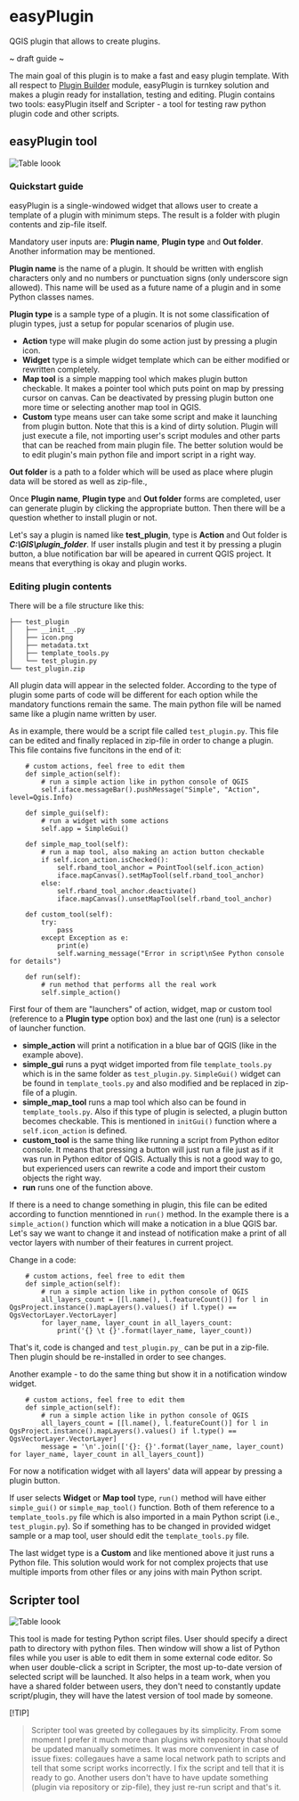 # easyPlugin
QGIS plugin that allows to create plugins.

~ draft guide ~

The main goal of this plugin is to make a fast and easy plugin template. With all respect to [Plugin Builder](https://github.com/g-sherman/Qgis-Plugin-Builder) module, easyPlugin is turnkey solution and makes a plugin ready for installation, testing and editing.
Plugin contains two tools: easyPlugin itself and Scripter - a tool for testing raw python plugin code and other scripts. 

## easyPlugin tool
![Table loook](https://pereverzev.info/easyPlugin/img/img_ep.png)

### Quickstart guide
easyPlugin is a single-windowed widget that allows user to create a template of a plugin with minimum steps. The result is a folder with plugin contents and zip-file itself.  

Mandatory user inputs are: **Plugin name**, **Plugin type** and **Out folder**. Another information may be mentioned. 

**Plugin name** is the name of a plugin. It should be written with english characters only and no numbers or punctuation signs (only underscore sign allowed). This name will be used as a future name of a plugin and in some Python classes names.

**Plugin type** is a sample type of a plugin. It is not some classification of plugin types, just a setup for popular scenarios of plugin use.
* **Action** type will make plugin do some action just by pressing a plugin icon.
* **Widget** type is a simple widget template which can be either modified or rewritten completely. 
* **Map tool** is a simple mapping tool which makes plugin button checkable. It makes a pointer tool which puts point on map by pressing cursor on canvas. Can be deactivated by pressing plugin button one more time or selecting another map tool in QGIS.
* **Custom** type means user can take some script and make it launching from plugin button. Note that this is a kind of dirty solution. Plugin will just execute a file, not importing user's script modules and other parts that can be reached from main plugin file. The better solution would be to edit plugin's main python file and import script in a right way.

**Out folder** is a path to a folder which will be used as place where plugin data will be stored as well as zip-file.,

Once **Plugin name**, **Plugin type** and **Out folder** forms are completed, user can generate plugin by clicking the appropriate button. Then there will be a question whether to install plugin or not.

Let's say a plugin is named like **test_plugin**, type is **Action** and Out folder is **_C:\GIS\plugin_folder_**. If user installs plugin and test it by pressing a plugin button, a blue notification bar will be apeared in current QGIS project. It means that everything is okay and plugin works.

### Editing plugin contents

There will be a file structure like this:

```
├── test_plugin
│   ├── __init__.py
│   ├── icon.png
│   ├── metadata.txt
│   ├── template_tools.py
│   └── test_plugin.py
└── test_plugin.zip
```

All plugin data will appear in the selected folder. According to the type of plugin some parts of code will be different for each option while the mandatory functions remain the same.
The main python file will be named same like a plugin name written by user. 

As in example, there would be a script file called `test_plugin.py`. This file can be edited and finally replaced in zip-file in order to change a plugin. This file contains five funcitons in the end of it:

```
    # custom actions, feel free to edit them
    def simple_action(self):
        # run a simple action like in python console of QGIS
        self.iface.messageBar().pushMessage("Simple", "Action", level=Qgis.Info)

    def simple_gui(self):
        # run a widget with some actions
        self.app = SimpleGui()

    def simple_map_tool(self):
        # run a map tool, also making an action button checkable
        if self.icon_action.isChecked():
            self.rband_tool_anchor = PointTool(self.icon_action)        
            iface.mapCanvas().setMapTool(self.rband_tool_anchor)
        else:
            self.rband_tool_anchor.deactivate()
            iface.mapCanvas().unsetMapTool(self.rband_tool_anchor)

    def custom_tool(self):
        try:
            pass
        except Exception as e:
            print(e)
            self.warning_message("Error in script\nSee Python console for details")

    def run(self):
        # run method that performs all the real work
        self.simple_action()
```

First four of them are "launchers" of action, widget, map or custom tool (reference to a **Plugin type** option box) and the last one (run) is a selector of launcher function.
* **simple_action** will print a notification in a blue bar of QGIS (like in the example above).
* **simple_gui** runs a pyqt widget imported from file `template_tools.py` which is in the same folder as `test_plugin.py`. `SimpleGui()` widget can be found in `template_tools.py` and also modified and be replaced in zip-file of a plugin.
* **simple_map_tool** runs a map tool which also can be found in `template_tools.py`. Also if this type of plugin is selected, a plugin button becomes checkable. This is mentioned in `initGui()` function where a `self.icon_action` is defined.
* **custom_tool** is the same thing like running a script from Python editor console. It means that pressing a button will just run a file just as if it was run in Python editor of QGIS. Actually this is not a good way to go, but experienced users can rewrite a code and import their custom objects the right way.
* **run** runs one of the function above.

If there is a need to change something in plugin, this file can be edited according to function menntioned in `run()` method. In the example there is a `simple_action()` function which will make a notication in a blue QGIS bar. Let's say we want to change it and instead of notification make a print of all vector layers with number of their features in current project. 

Change in a code:
```
    # custom actions, feel free to edit them
    def simple_action(self):
        # run a simple action like in python console of QGIS
        all_layers_count = [[l.name(), l.featureCount()] for l in QgsProject.instance().mapLayers().values() if l.type() == QgsVectorLayer.VectorLayer]
        for layer_name, layer_count in all_layers_count:
            print('{} \t {}'.format(layer_name, layer_count))
```

That's it, code is changed and `test_plugin.py_` can be put in a zip-file. Then plugin should be re-installed in order to see changes.

Another example - to do the same thing but show it in a notification window widget.
```
    # custom actions, feel free to edit them
    def simple_action(self):
        # run a simple action like in python console of QGIS
        all_layers_count = [[l.name(), l.featureCount()] for l in QgsProject.instance().mapLayers().values() if l.type() == QgsVectorLayer.VectorLayer]
        message = '\n'.join(['{}: {}'.format(layer_name, layer_count) for layer_name, layer_count in all_layers_count])
```

For now a notification widget with all layers' data will appear by pressing a plugin button.

If user selects **Widget** or **Map tool** type, `run()` method will have either `simple_gui()` or `simple_map_tool()` function. Both of them reference to a `template_tools.py` file which is also imported in a main Python script (i.e., `test_plugin.py`). So if something has to be changed in provided widget sample or a map tool, user should edit the `template_tools.py` file.

The last widget type is a **Custom** and like mentioned above it just runs a Python file. This solution would work for not complex projects that use multiple imports from other files or any joins with main Python script.

## Scripter tool
![Table loook](https://pereverzev.info/easyPlugin/img/img_es.png)

This tool is made for testing Python script files. User should specify a direct path to directory with python files. Then window will show a list of Python files while you user is able to edit them in some external code editor. So when user double-click a script in Scripter, the most up-to-date version of selected script will be launched. It also helps in a team work, when you have a shared folder between users, they don't need to constantly update script/plugin, they will have the latest version of tool made by someone.

 [!TIP]
> Scripter tool was greeted by collegaues by its simplicity. From some moment I prefer it much more than plugins with repository that should be updated manually sometimes. It was more convenient in case of issue fixes: collegaues have a same local network path to scripts and tell that some script works incorrectly. I fix the script and tell that it is ready to go. Another users don't have to have update something (plugin via repository or zip-file), they just re-run script and that's it.

